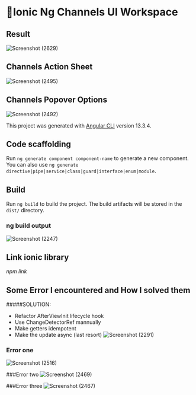 # 💒Ionic Ng Channels UI Workspace

## Result
![Screenshot (2629)](https://user-images.githubusercontent.com/40228505/197374888-5f7a9987-9fea-4a5d-99f5-3b1b9402a2b1.png)


## Channels Action Sheet
![Screenshot (2495)](https://user-images.githubusercontent.com/40228505/197374562-984f0488-042e-4991-a2d7-51b14aa924e1.png)

## Channels Popover Options
![Screenshot (2492)](https://user-images.githubusercontent.com/40228505/197374625-30657667-5b5f-44d7-9122-ec50f616b58d.png)

This project was generated with [Angular CLI](https://github.com/angular/angular-cli) version 13.3.4.

## Code scaffolding

Run `ng generate component component-name` to generate a new component. You can also use `ng generate directive|pipe|service|class|guard|interface|enum|module`.

## Build

Run `ng build` to build the project. The build artifacts will be stored in the `dist/` directory.

### ng build output
![Screenshot (2247)](https://user-images.githubusercontent.com/40228505/197374818-2eab956e-6bb5-4c77-adee-c7d208735147.png)

## Link ionic library

_npm link_


## Some Error I encountered and How I solved them
#####SOLUTION:
* Refactor AfterViewInit lifecycle hook
* Use ChangeDetectorRef mannually
* Make getters idempotent
* Make the update async (last resort)
![Screenshot (2291)](https://user-images.githubusercontent.com/40228505/197375296-ef86e8d6-7b32-45e0-8e2b-79b1585c09b1.png)


### Error one
![Screenshot (2516)](https://user-images.githubusercontent.com/40228505/197375108-ed77c2a7-b15d-4f64-9470-bcb3e26bd64f.png)

###Error two
![Screenshot (2469)](https://user-images.githubusercontent.com/40228505/197375166-afdb4e6c-c8cb-4f10-93d5-3915e208b3f0.png)

###Error three
![Screenshot (2467)](https://user-images.githubusercontent.com/40228505/197375179-c3fb6f56-fde5-4a5d-ab6e-a6597542e363.png)

